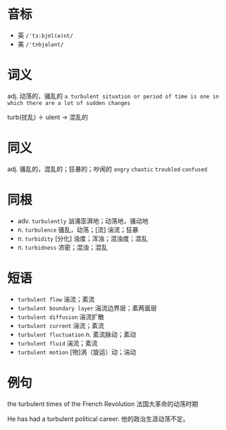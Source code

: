 # 音标

- 英 `/'tɜːbjʊl(ə)nt/`
- 美 `/'tɝbjələnt/`

# 词义

adj. 动荡的，骚乱的
`a turbulent situation or period of time is one in which there are a lot of sudden changes`



turb(扰乱) ＋ ulent → 混乱的

# 同义

adj. 骚乱的，混乱的；狂暴的；吵闹的
`angry` `chaotic` `troubled` `confused`

# 同根

- adv. `turbulently` 汹涌澎湃地；动荡地，骚动地
- n. `turbulence` 骚乱，动荡；[流] 湍流；狂暴
- n. `turbidity` [分化] 浊度；浑浊；混浊度；混乱
- n. `turbidness` 浓密；混浊；混乱

# 短语

- `turbulent flow` 湍流；紊流
- `turbulent boundary layer` 湍流边界层；紊两面层
- `turbulent diffusion` 湍流扩散
- `turbulent current` 湍流；紊流
- `turbulent fluctuation` n. 紊流脉动；紊动
- `turbulent fluid` 湍流；紊流
- `turbulent motion` [物]涡（旋运）动；湍动

# 例句

the turbulent times of the French Revolution
法国大革命的动荡时期

He has had a turbulent political career.
他的政治生涯动荡不定。


